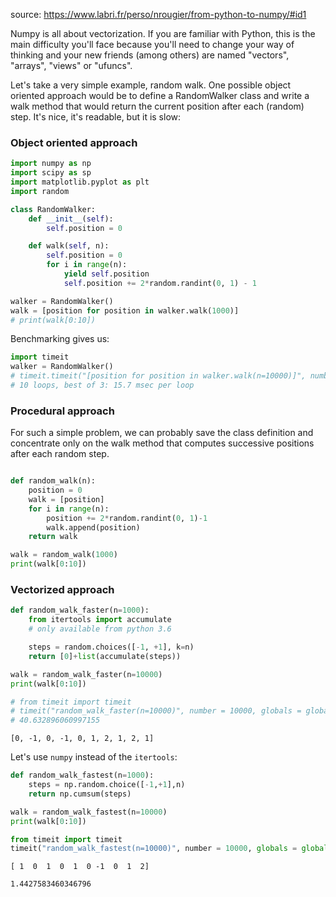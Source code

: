 source: https://www.labri.fr/perso/nrougier/from-python-to-numpy/#id1

Numpy is all about vectorization. If you are familiar with Python, this is the main difficulty you'll face because you'll need to change your way of thinking and your new friends (among others) are named "vectors", "arrays", "views" or "ufuncs".

Let's take a very simple example, random walk. One possible object oriented approach would be to define a RandomWalker class and write a walk method that would return the current position after each (random) step. It's nice, it's readable, but it is slow:


### Object oriented approach



```python
import numpy as np
import scipy as sp
import matplotlib.pyplot as plt
import random
```




```python
class RandomWalker:
    def __init__(self):
        self.position = 0

    def walk(self, n):
        self.position = 0
        for i in range(n):
            yield self.position
            self.position += 2*random.randint(0, 1) - 1

walker = RandomWalker()
walk = [position for position in walker.walk(1000)]
# print(walk[0:10])
```



Benchmarking gives us:


```python
import timeit
walker = RandomWalker()
# timeit.timeit("[position for position in walker.walk(n=10000)]", number=10000)
# 10 loops, best of 3: 15.7 msec per loop
```



### Procedural approach

For such a simple problem, we can probably save the class definition and concentrate only on the walk method that computes successive positions after each random step.

```py

def random_walk(n):
    position = 0
    walk = [position]
    for i in range(n):
        position += 2*random.randint(0, 1)-1
        walk.append(position)
    return walk

walk = random_walk(1000)
print(walk[0:10])

```

### Vectorized approach


```python
def random_walk_faster(n=1000):
    from itertools import accumulate
    # only available from python 3.6

    steps = random.choices([-1, +1], k=n)
    return [0]+list(accumulate(steps))

walk = random_walk_faster(n=10000)
print(walk[0:10])

# from timeit import timeit
# timeit("random_walk_faster(n=10000)", number = 10000, globals = globals())
# 40.632896060997155
```

```
[0, -1, 0, -1, 0, 1, 2, 1, 2, 1]
```



Let's use `numpy` instead of the `itertools`:


```python
def random_walk_fastest(n=1000):
    steps = np.random.choice([-1,+1],n)
    return np.cumsum(steps)

walk = random_walk_fastest(n=10000)
print(walk[0:10])

from timeit import timeit
timeit("random_walk_fastest(n=10000)", number = 10000, globals = globals())
```

```
[ 1  0  1  0  1  0 -1  0  1  2]
```

```
1.4427583460346796
```



